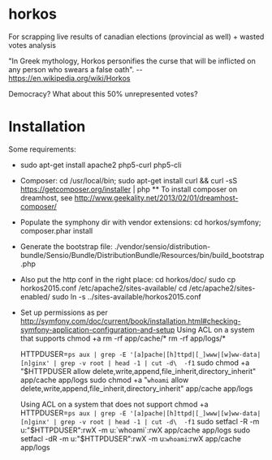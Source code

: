 horkos
=======

For scrapping live results of canadian elections (provincial as well) + wasted votes analysis


"In Greek mythology, Horkos personifies the curse that will be inflicted on any person who swears a false oath".  -- https://en.wikipedia.org/wiki/Horkos

Democracy?  What about this 50% unrepresented votes?


Installation
=======
Some requirements:
* sudo apt-get install apache2 php5-curl php5-cli
* Composer: cd /usr/local/bin;  sudo apt-get install curl && curl -sS https://getcomposer.org/installer | php
** To install composer on dreamhost, see http://www.geekality.net/2013/02/01/dreamhost-composer/
* Populate the symphony dir with vendor extensions: 
	cd horkos/symfony; composer.phar install
* Generate the bootstrap file: ./vendor/sensio/distribution-bundle/Sensio/Bundle/DistributionBundle/Resources/bin/build_bootstrap.php
* Also put the http conf in the right place:
	cd horkos/doc/
	sudo cp horkos2015.conf /etc/apache2/sites-available/
	cd /etc/apache2/sites-enabled/
	sudo ln -s ../sites-available/horkos2015.conf
* Set up permissions as per http://symfony.com/doc/current/book/installation.html#checking-symfony-application-configuration-and-setup
	Using ACL on a system that supports chmod +a
	rm -rf app/cache/*
	rm -rf app/logs/*

	HTTPDUSER=`ps aux | grep -E '[a]pache|[h]ttpd|[_]www|[w]ww-data|[n]ginx' | grep -v root | head -1 | cut -d\  -f1`
	sudo chmod +a "$HTTPDUSER allow delete,write,append,file_inherit,directory_inherit" app/cache app/logs
	sudo chmod +a "`whoami` allow delete,write,append,file_inherit,directory_inherit" app/cache app/logs
	
	
	Using ACL on a system that does not support chmod +a
	HTTPDUSER=`ps aux | grep -E '[a]pache|[h]ttpd|[_]www|[w]ww-data|[n]ginx' | grep -v root | head -1 | cut -d\  -f1`
	sudo setfacl -R -m u:"$HTTPDUSER":rwX -m u:`whoami`:rwX app/cache app/logs
	sudo setfacl -dR -m u:"$HTTPDUSER":rwX -m u:`whoami`:rwX app/cache app/logs

